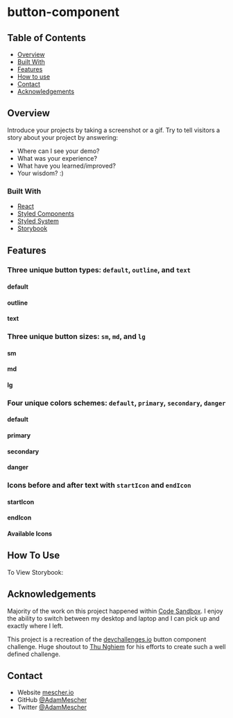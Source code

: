 # button-component

## Table of Contents

- [Overview](#overview)
- [Built With](#built-with)
- [Features](#features)
- [How to use](#how-to-use)
- [Contact](#contact)
- [Acknowledgements](#acknowledgements)

## Overview

Introduce your projects by taking a screenshot or a gif. Try to tell visitors a story about your project by answering:

- Where can I see your demo?
- What was your experience?
- What have you learned/improved?
- Your wisdom? :)

### Built With

- [React](https://reactjs.org/)
- [Styled Components](https://styled-components.com/)
- [Styled System](https://styled-system.com/)
- [Storybook](https://storybook.js.org/)

## Features

### Three unique button types: `default`, `outline`, and `text`

#### default

#### outline

#### text

### Three unique button sizes: `sm`, `md`, and `lg`

#### sm

#### md

#### lg

### Four unique colors schemes: `default`, `primary`, `secondary`, `danger`

#### default

#### primary

#### secondary

#### danger

### Icons before and after text with `startIcon` and `endIcon`

#### startIcon

#### endIcon

#### Available Icons

## How To Use

To View Storybook:

## Acknowledgements

Majority of the work on this project happened within [Code Sandbox](https://codesandbox.io/s/button-component-library-with-styled-system-and-styled-components-bunop). I enjoy the ability to switch between my desktop and laptop and I can pick up and exactly where I left.

This project is a recreation of the [devchallenges.io](https://devchallenges.io/challenges/ohgVTyJCbm5OZyTB2gNY#) button component challenge. Huge shoutout to [Thu Nghiem](https://twitter.com/thunghiemdinh) for his efforts to create such a well defined challenge.


## Contact

- Website [mescher.io](https://mescher.io)
- GitHub [@AdamMescher](https://github.com/AdamMescher)
- Twitter [@AdamMescher](https://{twitter.com/AdamMescher)
